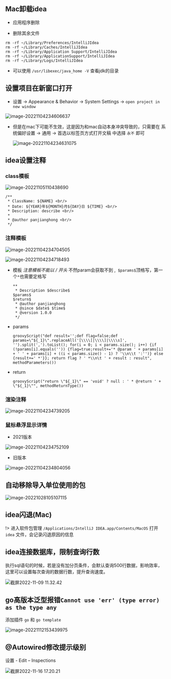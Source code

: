 

## Mac卸载idea

* 应用程序删除

* 删除其余文件

```shell
rm -rf ~/Library/Preferences/IntelliJIdea
rm -rf ~/Library/Caches/IntelliJIdea
rm -rf ~/Library/Application Support/IntelliJIdea
rm -rf ~/Library/ApplicationSupport/IntelliJIdea
rm -rf ~/Library/Logs/IntelliJIdea
```

* 可以使用 `/usr/libexec/java_home -V` 查看jdk的目录



## 设置项目在新窗口打开

* 设置 -> Appearance & Behavior -> System Settings -> `open project in new window`

![image-20221104234606637](idea.assets/image-20221104234606637.png)

* 但是在mac下可能不生效，这是因为和mac自动本身冲突导致的，只需要在 系统偏好设置 -> 通用 -> 首选以标签页方式打开文稿 中选择 `永不` 即可

  ![image-20221104234631075](idea.assets/image-20221104234631075.png)



## idea设置注释

### class模板

![image-20221105110438690](idea.assets/image-20221105110438690.png)

```
/**
 * ClassName: ${NAME} <br/>
 * Date: ${YEAR}年${MONTH}月${DAY}日 ${TIME} <br/>
 * Description: describe <br/>
 *
 * @author panjianghong <br/>
 */
```



### 注释模板

![image-20221104234704505](idea.assets/image-20221104234704505.png)

![image-20221104234718493](idea.assets/image-20221104234718493.png)



* 模板 *注意模板不能以 / 开头* 不然param会获取不到 ,` $params$`顶格写，第一个`*`也需要定格写

  ```
  **
   * Description $describe$
  $params$
  $return$        
   * @author panjianghong
   * @since $date$ $time$
   * @version 1.0.0
   */
  ```

* params

  ```
  groovyScript("def result='';def flag=false;def params=\"${_1}\".replaceAll('[\\\\[|\\\\]|\\\\s]', '').split(',').toList(); for(i = 0; i < params.size(); i++) {if (!params[i].equals('')) {flag=true;result+='* @param ' + params[i] + ' ' + params[i] + ((i < params.size() - 1) ? '\\n\\t ':'')} else {result+=' *'}}; return flag ? ' *\\n\t ' + result : result", methodParameters())
  ```

* return

  ```
  groovyScript("return \"${_1}\" == 'void' ? null : ' * @return ' + \"${_1}\"", methodReturnType())
  ```

  

### 渲染注释

![image-20221104234739205](idea.assets/image-20221104234739205.png)

### 鼠标悬浮显示详情

* 2021版本

![image-20221104234752109](idea.assets/image-20221104234752109.png)

* 旧版本

![image-20221104234804056](idea.assets/image-20221104234804056.png)



## 自动移除导入单位使用的包

![image-20221028105107115](idea.assets/009.png)



## idea闪退(Mac)

!> 进入软件包管理 `/Applications/IntelliJ IDEA.app/Contents/MacOS` 打开 `idea` 文件，会记录闪退原因的信息



## idea连接数据库，限制查询行数

执行sql语句的时候，若是没有加分页条件，会默认查询500行数据，影响效率，这里可以设置每次查询的数据行数，提升查询速度。

![截屏2022-11-09 11.32.42](idea.assets/%E6%88%AA%E5%B1%8F2022-11-09%2011.32.42.png)





## go高版本泛型报错`Cannot use 'err' (type error) as the type any`

添加插件 	`go` 和  `go template`

![image-20221112153439975](idea.assets/image-20221112153439975.png)



## @Autowired修改提示级别

设置 - Edit – Inspections

![截屏2022-11-16 17.20.21](idea.assets/%E6%88%AA%E5%B1%8F2022-11-16%2017.20.21.png)

